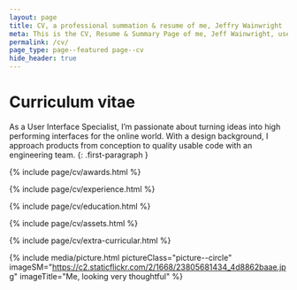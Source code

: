 ```yaml
---
layout: page
title: CV, a professional summation & resume of me, Jeffry Wainwright
meta: This is the CV, Resume & Summary Page of me, Jeff Wainwright, user interface specialist
permalink: /cv/
page_type: page--featured page--cv
hide_header: true
---
```


<div class="page__header">
	<h1 class="page__title">Curriculum vitae</h1>
</div>

As a User Interface Specialist, I’m passionate about turning ideas into high performing interfaces for the online world. With a design background, I approach products from conception to quality usable code with an engineering team.
{: .first-paragraph }

{% include page/cv/awards.html %}

{% include page/cv/experience.html %}

{% include page/cv/education.html %}

{% include page/cv/assets.html %}

{% include page/cv/extra-curricular.html %}

{% include media/picture.html pictureClass="picture--circle" imageSM="https://c2.staticflickr.com/2/1668/23805681434_4d8862baae.jpg" imageTitle="Me, looking very thoughtful" %}



